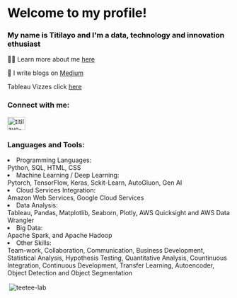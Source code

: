 
<h1 <span style = 'color: black'></>Welcome to my profile!</i></span></h1>
<h3 <span style = 'color: black'></>My name is Titilayo and I'm a data, technology and innovation ethusiast</span></h3>

👨‍💻 Learn more about me [here](https://abbyamuwo.com)

📝 I write blogs on [Medium](https://medium.com/@publicationbytee)

Tableau Vizzes click [here](https://public.tableau.com/app/profile/titilayo.amuwo)

<h3 align="left">Connect with me:</h3>
<p align="left">
<a href="https://linkedin.com/in/titilayo-teetee-amuwo" target="blank"><img align="center" src="https://raw.githubusercontent.com/rahuldkjain/github-profile-readme-generator/master/src/images/icons/Social/linked-in-alt.svg" alt="titilayo-teetee-amuwo" height="30" width="40" /></a>

<h3 align="left">Languages and Tools:</h3>
<p> <li><span>Programming Languages:</span><br>Python, SQL, HTML, CSS</li>
  <li><span>Machine Learning / Deep Learning:</span><br>Pytorch, TensorFlow, Keras, Sckit-Learn, AutoGluon, Gen AI</li>
  <li><span>Cloud Services Integration:</span><br>Amazon Web Services, Google Cloud Services</li>
  <li><span>Data Analysis: </span><br>Tableau, Pandas, Matplotlib, Seaborn, Plotly, AWS Quicksight and AWS Data Wrangler</li>
  <li><span>Big Data:</span><br>Apache Spark, and Apache Hadoop</li>
  <li><span>Other Skills: </span><br>Team-work, Collaboration, Communication, Business Development, Statistical Analysis, Hypothesis Testing, Quantitative Analysis, Countinuous Integration, Continuous Development, Transfer Learning, Autoencoder, Object Detection and Object Segmentation</li></p>

<p>&nbsp;<img align="center" src="https://github-readme-stats.vercel.app/api?username=teetee-lab&show_icons=true&locale=en" alt="teetee-lab" /></p>
